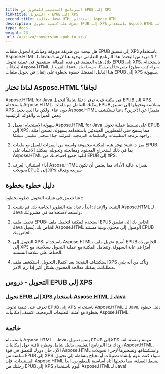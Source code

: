 ```yaml
---
title: البرنامج التعليمي للتحويل من EPUB إلى XPS
linktitle: التحويل - EPUB إلى XPS
second_title: معالجة Java HTML باستخدام Aspose.HTML
description: تعرف على كيفية تحويل EPUB إلى XPS باستخدام Aspose.HTML لـ Java. احصل على دليل خطوة بخطوة وأمثلة للتعليمات البرمجية، واستكشف إمكانيات Aspose.HTML في هذه البرامج التعليمية.
type: docs
weight: 23
url: /ar/java/conversion-epub-to-xps/
---
```


هل تبحث عن طريقة موثوقة ومباشرة لتحويل ملفات EPUB إلى تنسيق XPS باستخدام Aspose.HTML لـ Java؟ لا مزيد من البحث؛ هذا البرنامج التعليمي موجود هنا لإرشادك خلال هذه العملية. في هذه المقالة، سنتعمق في عملية تحويل EPUB إلى XPS، باستخدام إمكانات Aspose.HTML القوية لـ Java. سواء كنت مطورًا متمرسًا أو مبتدئًا، سيساعدك هذا الدليل المفصّل خطوة بخطوة على إتقان فن تحويل ملفات EPUB إلى XPS بسهولة.

## لماذا تختار Aspose.HTML لجافا؟

Aspose.HTML for Java هي مكتبة قوية توفر دعمًا شاملاً لتحويل EPUB إلى XPS. باستخدام Aspose.HTML، يمكنك التعامل مع ملفات EPUB بسلاسة وتحويلها إلى تنسيق XPS دون عناء. ولكن ما الذي يجعل Aspose.HTML متميزًا عن الآخرين؟ دعنا نستكشف بعض الميزات والفوائد الرئيسية:

1. سهولة الاستخدام: يعمل Aspose.HTML for Java على تبسيط عملية تحويل EPUB إلى XPS، مما يسمح حتى للمطورين المبتدئين باستخدامه بسهولة. تضمن أمثلة واجهة برمجة التطبيقات والتعليمات البرمجية الموثقة جيدًا منحنى تعليمي سلسًا.

2. ميزات غنية: توفر هذه المكتبة مجموعة واسعة من الميزات للعمل مع ملفات EPUB، بما في ذلك استخراج المحتوى ومعالجته وتحويله. يمكنك الاعتماد على Aspose.HTML لتلبية جميع احتياجاتك من EPUB إلى XPS.

3. أداء استثنائي: يُعرف Aspose.HTML بقدراته عالية الأداء، مما يضمن أن تكون تحويلات EPUB إلى XPS سريعة وفعالة.

## دليل خطوة بخطوة

دعنا نتعمق في عملية التحويل خطوة بخطوة:

1. التثبيت والإعداد: ابدأ بإعداد بيئة التطوير الخاصة بك. قم بتثبيت Aspose.HTML لـ Java واستعد لاستخدامه في مشروعك.

2. تحميل ملف EPUB: استخدم المكتبة لتحميل ملف EPUB الخاص بك إلى تطبيق Java الخاص بك. يُسهل Aspose.HTML الوصول إلى محتوى وبنية مستند EPUB الخاص بك.

3. التحويل إلى XPS: باستخدام Aspose.HTML، أصبح تحويل ملف EPUB الخاص بك إلى XPS أمرًا في غاية السهولة. وتتعامل المكتبة مع عملية التحويل بسلاسة، مع الحفاظ على سلامة المستند.

4. استكشاف النتيجة: بعد اكتمال التحويل، استكشف ملف XPS وتأكد من أنه يلبي متطلباتك. يمكنك معالجة المحتوى بشكل أكبر إذا لزم الأمر.

## التحويل - دروس EPUB إلى XPS
### [تحويل EPUB إلى XPS باستخدام Aspose.HTML لـ Java](./convert-epub-to-xps/)
تعرف على كيفية تحويل EPUB إلى XPS باستخدام Aspose.HTML لـ Java. دليل خطوة بخطوة مع أمثلة التعليمات البرمجية. اكتشف إمكانيات Aspose.HTML.

## خاتمة

باستخدام Aspose.HTML لـ Java، يصبح تحويل EPUB إلى XPS مهمة واضحة. لقد زودك هذا البرنامج التعليمي بدليل شامل ونظرة ثاقبة حول إمكانيات Aspose.HTML. الآن، حان دورك للتعمق في قوة Aspose.HTML واستكشافها وتسخيرها لإجراء تحويلات سلسة من EPUB إلى XPS. سواء كنت تقوم بإنشاء تطبيقات أو تحتاج ببساطة إلى تحويل المستندات، فإن Aspose.HTML يبسط العملية، مما يجعلها أداة أساسية للمطورين. ابدأ رحلتك من EPUB إلى XPS اليوم باستخدام Aspose.HTML لـ Java!